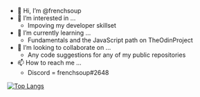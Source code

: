 - 👋 Hi, I’m @frenchsoup
- 👀 I’m interested in ...
  - Impoving my developer skillset
- 🌱 I’m currently learning ...
  - Fundamentals and the JavaScript path on TheOdinProject
- 💞️ I’m looking to collaborate on ...
  - Any code suggestions for any of my public repositories
- 📫 How to reach me ...
  - Discord = frenchsoup#2648
  
[![Top Langs](https://github-readme-stats.vercel.app/api/top-langs/?username=frenchsoup)](https://github.com/anuraghazra/github-readme-stats)

<!---
frenchsoup/frenchsoup is a ✨ special ✨ repository because its `README.md` (this file) appears on your GitHub profile.
You can click the Preview link to take a look at your changes.
--->
